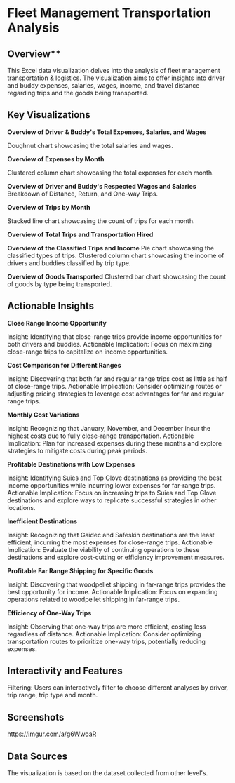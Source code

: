 # Fleet Management Transportation Analysis

## Overview**

This Excel data visualization delves into the analysis of fleet management transportation & logistics. The visualization aims to offer insights into driver and buddy expenses, salaries, wages, income, and travel distance regarding trips and the goods being transported.

## Key Visualizations

**Overview of Driver & Buddy's Total Expenses, Salaries, and Wages**

Doughnut chart showcasing the total salaries and wages.

**Overview of Expenses by Month**

Clustered column chart showcasing the total expenses for each month.

**Overview of Driver and Buddy's Respected Wages and Salaries**
Breakdown of Distance, Return, and One-way Trips.

**Overview of Trips by Month**

Stacked line chart showcasing the count of trips for each month.

**Overview of Total Trips and Transportation Hired**

**Overview of the Classified Trips and Income**
Pie chart showcasing the classified types of trips.
Clustered column chart showcasing the income of drivers and buddies classified by trip type.

**Overview of Goods Transported**
Clustered bar chart showcasing the count of goods by type being transported.

## Actionable Insights

**Close Range Income Opportunity**

Insight: Identifying that close-range trips provide income opportunities for both drivers and buddies.
Actionable Implication: Focus on maximizing close-range trips to capitalize on income opportunities.

**Cost Comparison for Different Ranges**

Insight: Discovering that both far and regular range trips cost as little as half of close-range trips.
Actionable Implication: Consider optimizing routes or adjusting pricing strategies to leverage cost advantages for far and regular range trips.

**Monthly Cost Variations**

Insight: Recognizing that January, November, and December incur the highest costs due to fully close-range transportation.
Actionable Implication: Plan for increased expenses during these months and explore strategies to mitigate costs during peak periods.

**Profitable Destinations with Low Expenses**

Insight: Identifying Suies and Top Glove destinations as providing the best income opportunities while incurring lower expenses for far-range trips.
Actionable Implication: Focus on increasing trips to Suies and Top Glove destinations and explore ways to replicate successful strategies in other locations.

**Inefficient Destinations**

Insight: Recognizing that Gaidec and Safeskin destinations are the least efficient, incurring the most expenses for close-range trips.
Actionable Implication: Evaluate the viability of continuing operations to these destinations and explore cost-cutting or efficiency improvement measures.

**Profitable Far Range Shipping for Specific Goods**

Insight: Discovering that woodpellet shipping in far-range trips provides the best opportunity for income.
Actionable Implication: Focus on expanding operations related to woodpellet shipping in far-range trips.

**Efficiency of One-Way Trips**

Insight: Observing that one-way trips are more efficient, costing less regardless of distance.
Actionable Implication: Consider optimizing transportation routes to prioritize one-way trips, potentially reducing expenses.

## Interactivity and Features

Filtering:
Users can interactively filter to choose different analyses by driver, trip range, trip type and month.

## Screenshots

https://imgur.com/a/g6WwoaR

## Data Sources

The visualization is based on the dataset collected from other level's.


